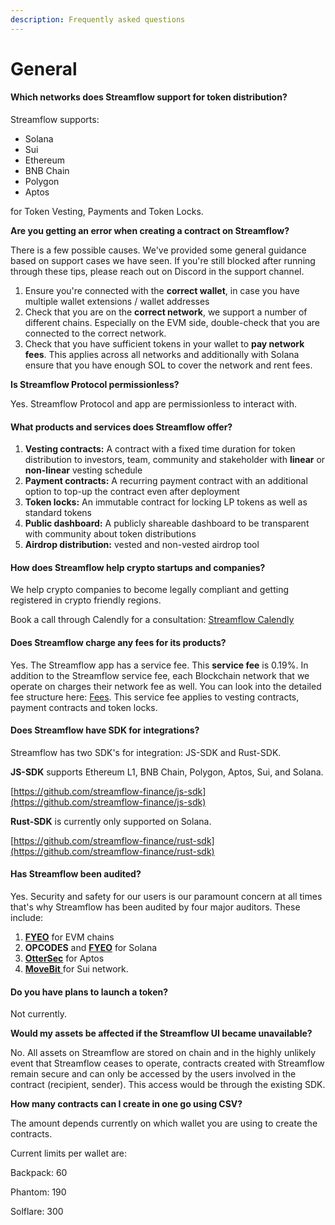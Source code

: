 ```yaml
---
description: Frequently asked questions
---
```


# General

#### Which networks does Streamflow support for token distribution? <a href="#what-networks-does-streamflow-support-for-token-distribution" id="what-networks-does-streamflow-support-for-token-distribution"></a>

Streamflow supports:&#x20;

* Solana&#x20;
* Sui
* Ethereum
* BNB Chain
* Polygon
* Aptos

for Token Vesting, Payments and Token Locks.

**Are you getting an error when creating a contract on Streamflow?**

There is a few possible causes. We've provided some general guidance based on support cases we have seen. If you're still blocked after running through these tips, please reach out on Discord in the support channel.&#x20;

1. Ensure you're connected with the **correct wallet**, in case you have multiple wallet extensions / wallet addresses
2. Check that you are on the **correct network**, we support a number of different chains. Especially on the EVM side, double-check that you are connected to the correct network.
3. Check that you have sufficient tokens in your wallet to **pay network fees**. This applies across all networks and additionally with Solana ensure that you have enough SOL to cover the network and rent fees.

**Is Streamflow Protocol permissionless?**

Yes. Streamflow Protocol and app are permissionless to interact with.&#x20;

#### What products and services does Streamflow offer?  <a href="#what-products-and-services-does-streamflow-offer" id="what-products-and-services-does-streamflow-offer"></a>

1. **Vesting contracts:** A contract with a fixed time duration for token distribution to investors, team, community and stakeholder with **linear** or **non-linear** vesting schedule&#x20;
2. **Payment contracts:** A recurring payment contract with an additional option to top-up the contract even after deployment
3. **Token locks:** An immutable contract for locking LP tokens as well as standard tokens&#x20;
4. **Public dashboard:** A publicly shareable dashboard to be transparent with community about token distributions&#x20;
5. **Airdrop distribution:** vested and non-vested airdrop tool

#### How does Streamflow help crypto startups and companies? <a href="#how-does-streamflow-help-crypto-startups-and-companies" id="how-does-streamflow-help-crypto-startups-and-companies"></a>

We help crypto companies to become legally compliant and getting registered in crypto friendly regions.&#x20;

Book a call through Calendly for a consultation: [Streamflow Calendly](https://calendly.com/streamflow-bd/discovery?month=2023-10)​

#### **Does Streamflow charge any fees for its products?** <a href="#does-streamflow-charge-any-fees-for-its-products" id="does-streamflow-charge-any-fees-for-its-products"></a>

Yes. The Streamflow app has a service fee. This **service fee** is 0.19%. In addition to the Streamflow service fee, each Blockchain network that we operate on charges their network fee as well. You can look into the detailed fee structure here: [Fees](https://docs.streamflow.finance/official-streamflow-docs/frequently-asked-questions/costs-of-using-streamflow). This service fee applies to vesting contracts, payment contracts and token locks. ​

#### Does Streamflow have SDK for integrations? <a href="#does-streamflow-have-sdk-for-integrations" id="does-streamflow-have-sdk-for-integrations"></a>

Streamflow has two SDK's for integration: JS-SDK and Rust-SDK.&#x20;

**JS-SDK** supports Ethereum L1, BNB Chain, Polygon, Aptos, Sui, and Solana.&#x20;

[https://github.com/streamflow-finance/js-sdk](https://github.com/streamflow-finance/js-sdk)

**Rust-SDK** is currently only supported on Solana.&#x20;

[https://github.com/streamflow-finance/rust-sdk](https://github.com/streamflow-finance/rust-sdk)​

#### Has Streamflow been audited? <a href="#has-streamflow-been-audited" id="has-streamflow-been-audited"></a>

Yes. Security and safety for our users is our paramount concern at all times that's why Streamflow has been audited by four major auditors. These include:&#x20;

1. [**FYEO**](https://www.fyeo.io/) for EVM chains
2. **OPCODES** and [**FYEO**](https://www.fyeo.io/) for Solana&#x20;
3. [**OtterSec**](https://osec.io/) for Aptos&#x20;
4. [**MoveBit** ](https://www.movebit.xyz/)for Sui network.

#### Do you have plans to launch a token? <a href="#do-you-have-plans-to-launch-a-token" id="do-you-have-plans-to-launch-a-token"></a>

Not currently.&#x20;

**Would my assets be affected if the Streamflow UI became unavailable?**

No. All assets on Streamflow are stored on chain and in the highly unlikely event that Streamflow ceases to operate, contracts created with Streamflow remain secure and can only be accessed by the users involved in the contract (recipient, sender). This access would be through the existing SDK.

**How many contracts can I create in one go using CSV?**&#x20;

The amount depends currently on which wallet you are using to create the contracts.&#x20;

Current limits per wallet are:

Backpack: 60

Phantom: 190

Solflare: 300
